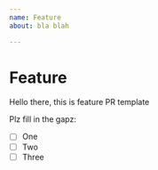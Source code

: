 ```yaml
---
name: Feature
about: bla blah

---
```


# Feature

Hello there, this is feature PR template

Plz fill in the gapz:

 - [ ] One
 - [ ] Two
 - [ ] Three
